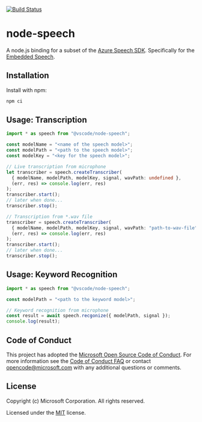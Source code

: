 [![Build Status](https://dev.azure.com/monacotools/Monaco/_apis/build/status%2Fnpm%2Fvscode%2Fmicrosoft.node-speech?repoName=microsoft%2Fnode-speech&branchName=main)](https://dev.azure.com/monacotools/Monaco/_build/latest?definitionId=529&repoName=microsoft%2Fnode-speech&branchName=main)

# node-speech

A node.js binding for a subset of the [Azure Speech SDK](https://learn.microsoft.com/en-us/azure/ai-services/speech-service/speech-sdk). Specifically for the [Embedded Speech](https://learn.microsoft.com/en-us/azure/ai-services/speech-service/embedded-speech).

## Installation

Install with npm:

```sh
npm ci
```

## Usage: Transcription

```ts
import * as speech from "@vscode/node-speech";

const modelName = "<name of the speech model>";
const modelPath = "<path to the speech model>";
const modelKey = "<key for the speech model>";

// Live transcription from microphone
let transcriber = speech.createTranscriber(
  { modelName, modelPath, modelKey, signal, wavPath: undefined },
  (err, res) => console.log(err, res)
);
transcriber.start();
// later when done...
transcriber.stop();

// Transcription from *.wav file
transcriber = speech.createTranscriber(
  { modelName, modelPath, modelKey, signal, wavPath: "path-to-wav-file" },
  (err, res) => console.log(err, res)
);
transcriber.start();
// later when done...
transcriber.stop();
```

## Usage: Keyword Recognition

```ts
import * as speech from "@vscode/node-speech";

const modelPath = "<path to the keyword model>";

// Keyword recognition from microphone
const result = await speech.recgonize({ modelPath, signal });
console.log(result);
```

## Code of Conduct

This project has adopted the [Microsoft Open Source Code of Conduct](https://opensource.microsoft.com/codeofconduct/). For more information see the [Code of Conduct FAQ](https://opensource.microsoft.com/codeofconduct/faq/) or contact [opencode@microsoft.com](mailto:opencode@microsoft.com) with any additional questions or comments.

## License

Copyright (c) Microsoft Corporation. All rights reserved.

Licensed under the [MIT](LICENSE.txt) license.
